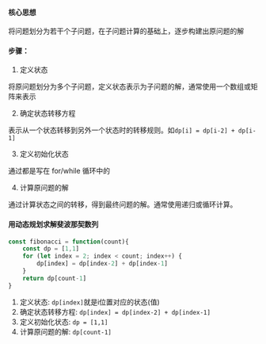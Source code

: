 
#### 核心思想

将问题划分为若干个子问题，在子问题计算的基础上，逐步构建出原问题的解

#### 步骤：

1. 定义状态

将原问题划分为多个子问题，定义状态表示为子问题的解，通常使用一个数组或矩阵来表示

2. 确定状态转移方程

表示从一个状态转移到另外一个状态时的转移规则。如`dp[i] = dp[i-2] + dp[i-1]`

3. 定义初始化状态

通过都是写在 for/while 循环中的

4. 计算原问题的解

通过计算状态之间的转移，得到最终问题的解。通常使用递归或循环计算。

#### 用动态规划求解斐波那契数列

```javascript
const fibonacci = function(count){
    const dp = [1,1]
    for (let index = 2; index < count; index++) {
        dp[index] = dp[index-2] + dp[index-1]
    }
    return dp[count-1]
}
```

1. 定义状态: `dp[index]`就是i位置对应的状态(值)
2. 确定状态转移方程: `dp[index] = dp[index-2] + dp[index-1]`
3. 定义初始化状态: `dp = [1,1]`
4. 计算原问题的解: `dp[count-1]`